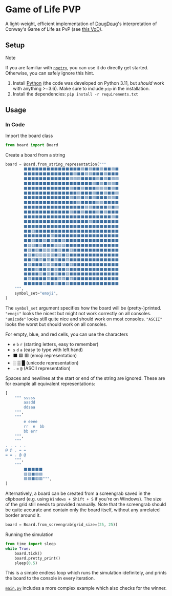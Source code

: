 # Game of Life PVP

A light-weight, efficient implementation of [DougDoug](https://www.dougdoug.com/)'s interpretation of Conway's Game of Life as PvP (see [this VoD](https://www.twitch.tv/videos/1937525858)).

## Setup

> [!NOTE]  
> If you are familiar with [`poetry`](https://python-poetry.org/), you can use it do directly get started. Otherwise, you can safely ignore this hint.

1. Install [Python](https://www.python.org/downloads/) (the code was developed on Python 3.11, but *should* work with anything >=3.6). Make sure to include `pip` in the installation.
1. Install the dependencies: `pip install -r requirements.txt`

## Usage

### In Code

Import the board class

```python
from board import Board
```

Create a board from a string

```python
board = Board.from_string_representation("""
        ⬛⬛⬛⬛⬛⬛⬛⬛⬛⬛⬛⬛⬛⬛⬛🟦⬛🟦⬛⬛🟦⬛⬛🟦⬛
        ⬛⬛⬛⬛⬛⬛⬛⬛⬛⬛⬛⬛⬛🟦⬛⬛🟦🟦⬛⬛⬛🟦⬛⬛⬛
        ⬛⬛⬛⬛⬛⬛⬛⬛⬛⬛⬛⬛🟦🟦🟦⬛⬛⬛⬛🟦⬛🟦⬛🟦🟦
        ⬛⬛⬛⬛⬛⬛⬛⬛⬛⬛⬛⬛⬛⬛⬛⬛⬛⬛🟦⬛🟦⬛🟦🟦⬛
        ⬛⬛⬛⬛⬛⬛⬛⬛⬛⬛⬛⬛🟦⬛⬛🟦⬛⬛⬛🟦🟦🟦⬛🟦⬛
        ⬛⬛⬛⬛⬛⬛⬛⬛⬛⬛⬛⬛⬛⬛🟦⬛⬛⬛🟦⬛⬛🟦⬛⬛🟦
        ⬛⬛⬛⬛⬛⬛⬛⬛⬛⬛⬛⬛🟦⬛🟦⬛🟦⬛🟦⬛⬛⬛🟦🟦⬛
        ⬛⬛⬛⬛⬛⬛⬛⬛⬛⬛⬛⬛⬛⬛🟦⬛⬛⬛⬛🟦🟦⬛⬛⬛⬛
        ⬛⬛⬛⬛⬛⬛⬛⬛⬛⬛⬛⬛⬛⬛⬛⬛🟦🟦⬛⬛⬛⬛🟦⬛🟦
        ⬛⬛⬛⬛⬛⬛⬛⬛⬛⬛⬛⬛🟦⬛⬛🟦⬛⬛⬛🟦⬛🟦⬛⬛⬛
        ⬛⬛⬛⬛⬛⬛⬛⬛⬛⬛⬛⬛⬛⬛⬛⬛⬛⬛⬛⬛⬛⬛⬛🟦⬛
        ⬛⬛⬛⬛⬛⬛⬛⬛⬛⬛⬛⬛⬛⬛⬛⬛⬛🟦⬛⬛⬛⬛⬛⬛⬛
        ⬛⬛⬛⬛⬛⬛⬛⬛⬛⬛⬛⬛⬛⬛⬛⬛⬛⬛⬛⬛⬛⬛⬛⬛⬛
        ⬛⬛🟥⬛⬛⬛⬛⬛⬛⬛⬛⬛⬛⬛⬛⬛⬛⬛⬛⬛⬛⬛⬛⬛⬛
        ⬛⬛⬛⬛⬛⬛⬛🟥⬛⬛⬛⬛⬛⬛⬛⬛⬛⬛⬛⬛⬛⬛⬛⬛⬛
        ⬛⬛🟥⬛⬛🟥⬛🟥⬛⬛🟥⬛⬛⬛⬛⬛⬛⬛⬛⬛⬛⬛⬛⬛⬛
        ⬛🟥🟥⬛🟥⬛⬛⬛🟥🟥🟥⬛⬛⬛⬛⬛⬛⬛⬛⬛⬛⬛⬛⬛⬛
        ⬛🟥⬛🟥⬛🟥🟥🟥⬛🟥⬛⬛🟥⬛⬛⬛⬛⬛⬛⬛⬛⬛⬛⬛⬛
        ⬛🟥⬛🟥🟥🟥🟥🟥⬛🟥⬛🟥⬛⬛⬛⬛⬛⬛⬛⬛⬛⬛⬛⬛⬛
        ⬛⬛🟥⬛🟥⬛🟥⬛🟥⬛⬛🟥⬛⬛⬛⬛⬛⬛⬛⬛⬛⬛⬛⬛⬛
        ⬛🟥⬛⬛⬛🟥🟥🟥⬛⬛🟥⬛🟥⬛⬛⬛⬛⬛⬛⬛⬛⬛⬛⬛⬛
        ⬛⬛⬛🟥⬛⬛🟥⬛🟥⬛⬛🟥⬛⬛⬛⬛⬛⬛⬛⬛⬛⬛⬛⬛⬛
        ⬛⬛⬛⬛🟥⬛🟥⬛🟥⬛⬛🟥⬛⬛⬛⬛⬛⬛⬛⬛⬛⬛⬛⬛⬛
        ⬛🟥⬛⬛⬛⬛🟥⬛⬛🟥🟥⬛🟥⬛⬛⬛⬛⬛⬛⬛⬛⬛⬛⬛⬛
        ⬛⬛⬛⬛⬛🟥⬛⬛🟥⬛⬛🟥⬛⬛⬛⬛⬛⬛⬛⬛⬛⬛⬛⬛⬛
    """,
    symbol_set="emoji",
)
```

The `symbol_set` argument specifies how the board will be (pretty-)printed.  
`"emoji"` looks the nicest but might not work correctly on all consoles.
`"unicode"` looks still quite nice and should work on most consoles.
`"ASCII"` looks the worst but should work on all consoles.

For empty, blue, and red cells, you can use the characters

- `e` `b` `r` (starting letters, easy to remember)
- `s` `d` `a` (easy to type with left hand)
- ⬛ 🟦 🟥 (emoji representation)
- ░ ▒ █ (unicode representation)
- `.` `=` `@` (ASCII representation)

Spaces and newlines at the start or end of the string are ignored. These are for example all equivalent representations:

```python
[
    """ sssss
        aasdd
        ddsaa
    """,
    """
        e eeee
        rr  e  bb
        bb err
    """,
    """
. . . . .
@ @ . = =
= = . @ @
    """,
    """
        ⬛⬛⬛⬛⬛
        🟥🟥⬛🟦🟦
        🟦🟦⬛🟥🟥""",
]
```

Alternatively, a board can be created from a screengrab saved in the clipboard (e.g. using `Windows + Shift + S` if you're on Windows). The size of the grid still needs to provided manually. Note that the screengrab should be quite accurate and contain only the board itself, without any unrelated border around it.

```python
board = Board.from_screengrab(grid_size=(25, 25))
```

Running the simulation

```python
from time import sleep
while True:
    board.tick()
    board.pretty_print()
    sleep(0.5)
```

This is a simple endless loop which runs the simulation idefinitely, and prints the board to the console in every iteration.

[`main.py`](src/main.py) includes a more complex example which also checks for the winner.
